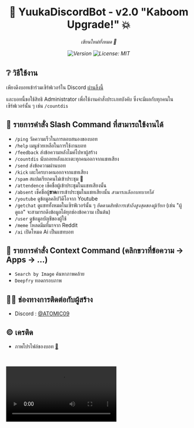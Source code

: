 <h1 align="center">🌈 YuukaDiscordBot - v2.0 "Kaboom Upgrade!" 💥</h1>
<h6 align="center">เขียนใหม่ทั้งหมด 🗿</p>
<p align="center">
  <img alt="Version" src="https://img.shields.io/badge/version-2.0-blue.svg?cacheSeconds=2592000" />
  <a>
    <img alt="License: MIT" src="https://img.shields.io/badge/License-MIT-yellow.svg" />
  </a>
</p>

## ❔ วิธีใช้งาน
เพียงดึงบอทเข้าร่วมเซิร์ฟเวอร์ใน Discord [ผ่านลิ้งนี้](https://discord.com/api/oauth2/authorize?client_id=750733882374225940&permissions=8&scope=bot)

และบอทนี้ขอใช้สิทธิ Administrator เพื่อใช้งานคำสั่งประเภทบังคับ ซึ่งจะมีผลกับทุกคนในเซิร์ฟเวอร์นั้น ๆ เช่น `/countdis`

## 🚀 รายการคำสั่ง Slash Command ที่สามารถใช้งานได้
- `/ping` วัดความเร็วในการตอบสนองของบอท
- `/help` เมนูช่วยเหลือในการใช้งานบอท
- `/feedback` ส่งข้อความหลังไมค์ไปหาผู้สร้าง
- `/countdis` นับถอยหลังและเตะทุกคนออกจากแชทเสียง
- `/send` ส่งข้อความผ่านบอท
- `/kick` เตะใครบางคนออกจากแชทเสียง
- `/spam` สแปมเรียกคนไม่เข้าประชุม 📢
- `/attendence` เช็คชื่อผู้เข้าประชุมในแชทเสียงนั้น
- `/absent` เช็คชื่อผู้**ขาด**การเข้าประชุมในแชทเสียงนั้น *สามารถเลือกบทบาทได้*
- `/youtube` ดูข้อมูลคลิปวิดีโอจาก Youtube
- `/getchat` ดูแชททั้งหมดในเซิรฟ์เวอร์นั้น ๆ *ยึดตามสิทธิการเข้าถึงสูงสุดของผู้เรียก* (เช่น "ผู้ดูแล" จะสามารถดึงข้อมูลได้ทุกช่องข้อความ เป็นต้น)
- `/user` ดูข้อมูลบัญชีของผู้ใช้
- `/meme` โหลดมีมที่มาจาก Reddit
- `/ai` เปิดโหมด Ai เป็นแชทบอท

## 📄 รายการคำสั่ง Context Command (คลิกขวาที่ข้อความ -> Apps -> ...)
- `Search by Image` ค้นหาภาพคล้าย
- `Deepfry` ทอดกรอบภาพ

## 👦🏻 ช่องทางการติดต่อกับผู้สร้าง
* Discord : [@ATOMIC09](https://discords.com/bio/p/atomic09)

## © เครติด
- ภาพโปรไฟล์ของบอท [👀](https://www.pixiv.net/en/artworks/105671379)

<br>

<video src="https://github.com/ATOMIC09/YuukaDiscordBot/assets/66838025/815c69a8-742b-4a30-ad96-c127097a303d"></video>
